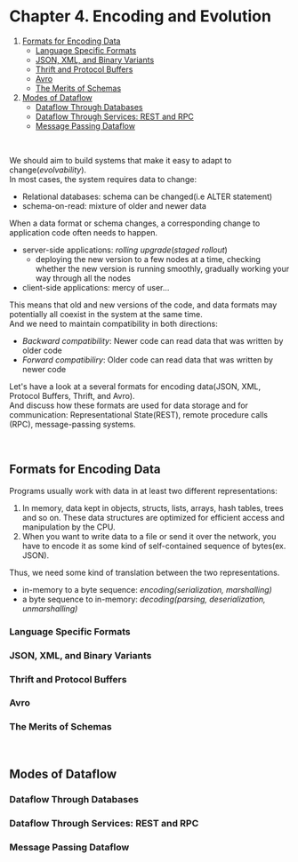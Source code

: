 # Chapter 4. Encoding and Evolution

1. [Formats for Encoding Data](#Formats-for-Encoding-Data)
    - [Language Specific Formats](#Language-Specific-Formats)
    - [JSON, XML, and Binary Variants](#JSON,-XML,-and-Binary-Variants)
    - [Thrift and Protocol Buffers](#Thrift-and-Protocol-Buffers)
    - [Avro](#Avro)
    - [The Merits of Schemas](#The-Merits-of-Schemas)
2. [Modes of Dataflow](#Modes-of-Dataflow)
    - [Dataflow Through Databases](#Dataflow-Through-Databases)
    - [Dataflow Through Services: REST and RPC](#Dataflow-Through-Services:-REST-and-RPC)
    - [Message Passing Dataflow](#Message-Passing-Dataflow)

<br/>

We should aim to build systems that make it easy to adapt to change(_evolvability_).  
In most cases, the system requires data to change:  

- Relational databases: schema can be changed(i.e ALTER statement)
- schema-on-read: mixture of older and newer data

When a data format or schema changes, a corresponding change to application code often needs to happen.  

- server-side applications: _rolling upgrade_(_staged rollout_)
   - deploying the new version to a few nodes at a time, checking whether the new version is running smoothly, gradually working your way through all the nodes
- client-side applications: mercy of user... 

This means that old and new versions of the code, and data formats may potentially all coexist in the system at the same time.  
And we need to maintain compatibility in both directions:  

- _Backward compatibility_: Newer code can read data that was written by older code
- _Forward compatibiliry_: Older code can read data that was written by newer code

Let's have a look at a several formats for encoding data(JSON, XML, Protocol Buffers, Thrift, and Avro).  
And discuss how these formats are used for data storage and for communication: Representational State(REST), remote procedure calls (RPC), message-passing systems.  

<br/>

## Formats for Encoding Data

Programs usually work with data in at least two different representations:  

1. In memory, data kept in objects, structs, lists, arrays, hash tables, trees and so on. 
   These data  structures are optimized for efficient access and manipulation by the CPU.
2. When you want to write data to a file or send it over the network, you have to encode it as 
   some kind of self-contained sequence of bytes(ex. JSON).  
   
Thus, we need some kind of translation between the two representations.  

- in-memory to a byte sequence: _encoding(serialization, marshalling)_
- a byte sequence to in-memory: _decoding(parsing, deserialization, unmarshalling)_

### Language Specific Formats

### JSON, XML, and Binary Variants

### Thrift and Protocol Buffers

### Avro

### The Merits of Schemas

<br/>

## Modes of Dataflow

### Dataflow Through Databases

### Dataflow Through Services: REST and RPC

### Message Passing Dataflow


